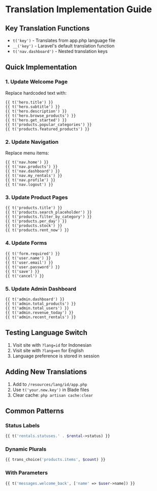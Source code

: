 # Translation Implementation Guide

## Key Translation Functions

- `t('key')` - Translates from app.php language file
- `__('key')` - Laravel's default translation function
- `t('nav.dashboard')` - Nested translation keys

## Quick Implementation

### 1. Update Welcome Page
Replace hardcoded text with:
```blade
{{ t('hero.title') }}
{{ t('hero.subtitle') }}
{{ t('hero.description') }}
{{ t('hero.browse_products') }}
{{ t('hero.get_started') }}
{{ t('products.popular_categories') }}
{{ t('products.featured_products') }}
```

### 2. Update Navigation
Replace menu items:
```blade
{{ t('nav.home') }}
{{ t('nav.products') }}
{{ t('nav.dashboard') }}
{{ t('nav.my_rentals') }}
{{ t('nav.profile') }}
{{ t('nav.logout') }}
```

### 3. Update Product Pages
```blade
{{ t('products.title') }}
{{ t('products.search_placeholder') }}
{{ t('products.filter_by_category') }}
{{ t('products.per_day') }}
{{ t('products.stock') }}
{{ t('products.rent_now') }}
```

### 4. Update Forms
```blade
{{ t('form.required') }}
{{ t('user.name') }}
{{ t('user.email') }}
{{ t('user.password') }}
{{ t('save') }}
{{ t('cancel') }}
```

### 5. Update Admin Dashboard
```blade
{{ t('admin.dashboard') }}
{{ t('admin.total_products') }}
{{ t('admin.total_users') }}
{{ t('admin.revenue_today') }}
{{ t('admin.recent_rentals') }}
```

## Testing Language Switch

1. Visit site with `?lang=id` for Indonesian
2. Visit site with `?lang=en` for English
3. Language preference is stored in session

## Adding New Translations

1. Add to `/resources/lang/id/app.php`
2. Use `t('your.new.key')` in Blade files
3. Clear cache: `php artisan cache:clear`

## Common Patterns

### Status Labels
```php
{{ t('rentals.statuses.' . $rental->status) }}
```

### Dynamic Plurals
```php
{{ trans_choice('products.items', $count) }}
```

### With Parameters
```php
{{ t('messages.welcome_back', ['name' => $user->name]) }}
```